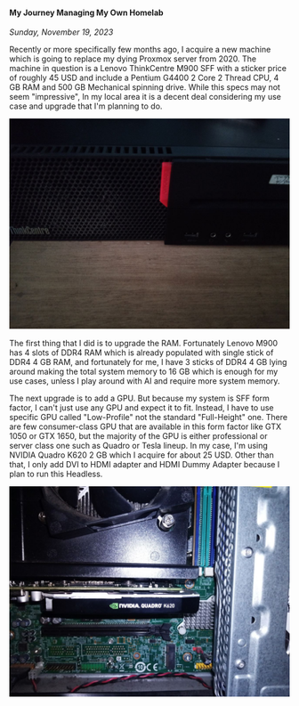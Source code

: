 #### My Journey Managing My Own Homelab
_Sunday, November 19, 2023_

Recently or more specifically few months ago, I acquire a new machine 
which is going to replace my dying Proxmox server from 2020. The machine 
in question is a Lenovo ThinkCentre M900 SFF with a sticker price of 
roughly 45 USD and include a Pentium G4400 2 Core 2 Thread CPU, 4 GB 
RAM and 500 GB Mechanical spinning drive. While this specs may not seem 
"impressive", In my local area it is a decent deal considering my 
use case and upgrade that I'm planning to do.

<div class="row">
	<div class="col-sm-3"></div>
	<div class="col-sm-6">
		<div class="img-thumbnail">
			<img class="img-fluid" loading="lazy" src="./posts/2023-11-19-my-journey-managing-my-own-homelab/01.jpg" alt="img">
		</div>
	</div>
	<div class="col-sm-3"></div>
</div>

The first thing that I did is to upgrade the RAM. Fortunately Lenovo 
M900 has 4 slots of DDR4 RAM which is already populated with single 
stick of DDR4 4 GB RAM, and fortunately for me, I have 3 sticks of 
DDR4 4 GB lying around making the total system memory to 16 GB which 
is enough for my use cases, unless I play around with AI and require 
more system memory.

The next upgrade is to add a GPU. But because my system is SFF form 
factor, I can't just use any GPU and expect it to fit. Instead, I 
have to use specific GPU called "Low-Profile" not the standard 
"Full-Height" one. There are few consumer-class GPU that are available 
in this form factor like GTX 1050 or GTX 1650, but the majority of 
the GPU is either professional or server class one such as Quadro 
or Tesla lineup. In my case, I'm using NVIDIA Quadro K620 2 GB which 
I acquire for about 25 USD. Other than that, I only add DVI to HDMI 
adapter and HDMI Dummy Adapter because I plan to run this Headless.

<div class="row">
	<div class="col-sm-3"></div>
	<div class="col-sm-6">
		<div class="img-thumbnail">
			<img class="img-fluid" loading="lazy" src="./posts/2023-11-19-my-journey-managing-my-own-homelab/02.jpg" alt="img">
		</div>
	</div>
	<div class="col-sm-3"></div>
</div>
